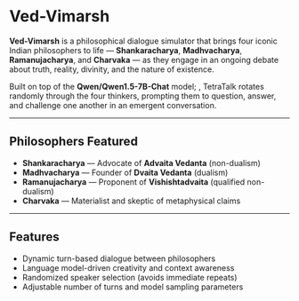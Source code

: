 # Ved-Vimarsh

**Ved-Vimarsh** is a philosophical dialogue simulator that brings four iconic Indian philosophers to life — **Shankaracharya**, **Madhvacharya**, **Ramanujacharya**, and **Charvaka** — as they engage in an ongoing debate about truth, reality, divinity, and the nature of existence.

Built on top of the **Qwen/Qwen1.5-7B-Chat** model; , TetraTalk rotates randomly through the four thinkers, prompting them to question, answer, and challenge one another in an emergent conversation.

---

## Philosophers Featured

- **Shankaracharya** — Advocate of **Advaita Vedanta** (non-dualism)
- **Madhvacharya** — Founder of **Dvaita Vedanta** (dualism)
- **Ramanujacharya** — Proponent of **Vishishtadvaita** (qualified non-dualism)
- **Charvaka** — Materialist and skeptic of metaphysical claims

---

## Features

- Dynamic turn-based dialogue between philosophers
- Language model-driven creativity and context awareness
- Randomized speaker selection (avoids immediate repeats)
- Adjustable number of turns and model sampling parameters


